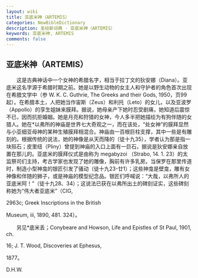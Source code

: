 ```yaml
---
layout: wiki
title: 亚底米神（ARTEMIS）
categories: NewBibleDictionary
description: 圣经新词典 - 亚底米神（ARTEMIS）
keywords: 亚底米神, ARTEMIS
comments: false
---
```


## 亚底米神（ARTEMIS）

　　这是古典神话中一个女神的希腊名字，相当于拉丁文的狄安娜（Diana）。亚底米这名字源于希腊时期之前。她是以野生动物的女主人和守护者的角色首次出现在希腊文学中（参 W. K. C. Guthrie, The Greeks and their Gods, 1950，页99起）。在希腊本土，人把她当作宙斯（Zeus）和利托（Leto）的女儿，以及亚波罗（Appollo）的孪生姐妹来膜拜。据说，她母亲产下她时忍受剧痛，她知道后震惊不已，因而抗拒婚姻。她是月亮和狩猎的女神，今人多半把她描绘为有狗伴随的女猎人。她在*以弗所的神庙是世界七大奇观之一，而在该处，“处女神”的膜拜显然与小亚细亚母神的某种生殖膜拜相混合。神庙由一百根巨柱支撑，其中一些是有雕刻的。根据传统的说法，她的神像是从天而降的（徒十九35），学者认为那是指一块殒石；皮里纽（Pliny）曾提到神庙的入口上面有一巨石，据说是狄安娜亲自放置在那儿的。亚底米的膜拜仪式是由称为 megabyzoi （Strabo, 14. 1. 23）的太监祭司们主持，考古学家也发现了她的雕像，胸前有许多乳房。当保罗在那里传道时，制造小型神龛的银匠引发了骚动（徒十九23-廿1）；这些神龛是壁龛，雕有女神像和伴随的狮子，或是神庙的模型纪念品。银匠们呼喊说：“大哉，以弗所人的亚底米阿！”（徒十九28、34）；这说法已获在以弗所出土的碑刻证实，这些碑刻称她为“伟大者亚底米”（CIG,

2963c; Greek Inscriptions in the British

Museum, iii, 1890, 481. 324）。

　　另见*底米丢；Conybeare and Howson, Life and Epistles of St Paul, 1901, ch.

16; J. T. Wood, Discoveries at Ephesus,

1877。

D.H.W.








